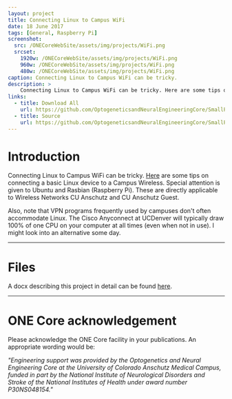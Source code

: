 ```yaml
---
layout: project
title: Connecting Linux to Campus WiFi
date: 18 June 2017
tags: [General, Raspberry Pi]
screenshot:
  src: /ONECoreWebSite/assets/img/projects/WiFi.png
  srcset:
    1920w: /ONECoreWebSite/assets/img/projects/WiFi.png
    960w: /ONECoreWebSite/assets/img/projects/WiFi.png
    480w: /ONECoreWebSite/assets/img/projects/WiFi.png
caption: Connecting Linux to Campus WiFi can be tricky.
description: >
    Connecting Linux to Campus WiFi can be tricky. Here are some tips on connecting a basic Linux device to a Campus Wireless. Special attention is given to Ubuntu and Rasbian (Raspberry Pi). These are directly applicable to Wireless Networks CU Anschutz and CU Anschutz Guest.
links:
  - title: Download All
    url: https://github.com/OptogeneticsandNeuralEngineeringCore/SmallProjectFiles/raw/master/Connecting%20Linux%20to%20Anschutz%20Wireless.docx
  - title: Source
    url: https://github.com/OptogeneticsandNeuralEngineeringCore/SmallProjectFiles/raw/master/Connecting%20Linux%20to%20Anschutz%20Wireless.docx
---
```

# Introduction

Connecting Linux to Campus WiFi can be tricky. [Here](https://github.com/OptogeneticsandNeuralEngineeringCore/SmallProjectFiles/raw/master/Connecting%20Linux%20to%20Anschutz%20Wireless.docx) are some tips on connecting a basic Linux device to a Campus Wireless. Special attention is given to Ubuntu and Rasbian (Raspberry Pi). These are directly applicable to Wireless Networks CU Anschutz and CU Anschutz Guest.

Also, note that VPN programs frequently used by campuses don't often accommodate Linux. The Cisco Anyconnect at UCDenver will typically draw 100% of one CPU on your computer at all times (even when not in use). I might look into an alternative some day.

***

# Files

A docx describing this project in detail can be found [here](https://github.com/OptogeneticsandNeuralEngineeringCore/SmallProjectFiles/raw/master/Connecting%20Linux%20to%20Anschutz%20Wireless.docx).

***

# ONE Core acknowledgement
Please acknowledge the ONE Core facility in your publications. An appropriate wording would be:

*"Engineering support was provided by the Optogenetics and Neural Engineering Core at the University of Colorado Anschutz Medical Campus, funded in part by the National Institute of Neurological Disorders and Stroke of the National Institutes of Health under award number P30NS048154."*
